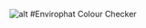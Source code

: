 ![alt](http://bigl.es/content/images/2017/07/PhotoFunia-1498922076-1.jpg)
#Envirophat Colour Checker
